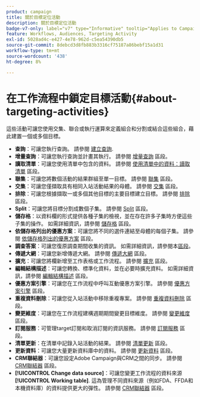 ```yaml
---
product: campaign
title: 關於目標定位活動
description: 關於目標定位活動
badge-v7-only: label="v7" type="Informative" tooltip="Applies to Campaign Classic v7 only"
feature: Workflows, Audiences, Targeting Activity
exl-id: 5028ad4c-e427-4e78-962d-c5ea54390db5
source-git-commit: 8debcd3d8fb883b3316cf75187a86bebf15a1d31
workflow-type: tm+mt
source-wordcount: '438'
ht-degree: 8%

---
```


# 在工作流程中鎖定目標活動{#about-targeting-activities}



這些活動可讓您使用交集、聯合或執行運算來定義組合和分割或結合這些組合，藉此建置一個或多個目標。

* **查詢**：可讓您執行查詢。 請參閱 [建立查詢](query.md#creating-a-query).
* **增量查詢**：可讓您執行查詢並計畫其執行。 請參閱 [增量查詢](incremental-query.md) 區段。
* **讀取清單**：可讓您使用清單中包含的資料。 請參閱 [使用清單中的資料：讀取清單](../../platform/using/import-export-workflows.md#using-data-from-a-list--read-list) 區段。
* **聯集**：可讓您將數個活動的結果群組至單一目標。 請參閱 [聯集](union.md) 區段。
* **交集**：可讓您僅擷取具有相同入站活動結果的母體。 請參閱 [交集](intersection.md) 區段。
* **排除**：可讓您根據擷取一或多個其他目標的主要目標建立目標。 請參閱 [排除](exclusion.md) 區段。
* **Split**：可讓您將目標分割成數個子集。 請參閱 [Split](split.md) 區段。
* **儲存格**：以資料欄的形式提供各種子集的檢視，並在存在許多子集時方便這些子集的操作。 如需詳細資訊，請參閱 [儲存格](cells.md) 區段。
* **依儲存格列出的優惠方案**：可讓您將不同的選件連結至母體的每個子集。 請參閱 [依儲存格列出的優惠方案](offers-by-cell.md) 區段。
* **調查答案**：可讓您復原調查期間收集的資訊。 如需詳細資訊，請參閱本[區段](../../surveys/using/getting-started-with-surveys.md)。
* **傳遞大網**：可讓您新增傳遞大網。 請參閱 [傳遞大網](../../workflow/using/delivery-outline.md) 區段。
* **擴充**：可讓您將欄新增至工作表格或工作流程。 請參閱 [擴充](../../workflow/using/enrichment.md) 區段。
* **編輯結構描述**：可讓您轉換、標準化資料，並在必要時擴充資料。 如需詳細資訊，請參閱 [編輯結構描述](../../workflow/using/edit-schema.md) 區段。
* **優惠方案引擎**：可讓您在工作流程中呼叫互動優惠方案引擎。 請參閱 [優惠方案引擎](../../workflow/using/offer-engine.md) 區段。
* **重複資料刪除**：可讓您從入站活動中移除重複專案。 請參閱 [重複資料刪除](../../workflow/using/deduplication.md) 區段。
* **變更維度**：可讓您在工作流程建構週期期間變更目標維度。 請參閱 [變更維度](../../workflow/using/change-dimension.md) 區段。
* **訂閱服務**：可管理target訂閱和取消訂閱的資訊服務。 請參閱 [訂閱服務](../../workflow/using/subscription-services.md) 區段。
* **清單更新**：在清單中記錄入站活動的結果。 請參閱 [清單更新](../../workflow/using/list-update.md) 區段。
* **更新資料**：可讓您大量更新資料庫中的資料。 請參閱 [更新資料](../../workflow/using/update-data.md) 區段。
* **CRM聯結器**：可讓您設定Adobe Campaign與CRM之間的同步。 請參閱 [CRM聯結器](../../workflow/using/crm-connector.md) 區段。
* **[!UICONTROL Change data source]**：可讓您變更工作流程的資料來源 **[!UICONTROL Working table]**. 這為管理不同資料來源（例如FDA、FFDA和本機資料庫）的資料提供更大的彈性。 請參閱 [CRM聯結器](../../workflow/using/change-data-source.md) 區段。
